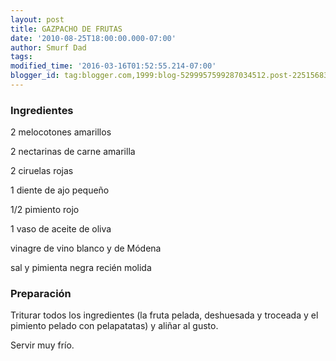 ```yaml
---
layout: post
title: GAZPACHO DE FRUTAS
date: '2010-08-25T18:00:00.000-07:00'
author: Smurf Dad
tags: 
modified_time: '2016-03-16T01:52:55.214-07:00'
blogger_id: tag:blogger.com,1999:blog-5299957599287034512.post-2251568399729174368
---
```


<h3>Ingredientes</h3>

2 melocotones amarillos

2 nectarinas de carne amarilla

2 ciruelas rojas

1 diente de ajo pequeño

1/2 pimiento rojo

1 vaso de aceite de oliva

vinagre de vino blanco y de Módena

sal y pimienta negra recién molida

<h3>Preparación</h3>

Triturar todos los ingredientes (la fruta pelada, deshuesada y troceada y el pimiento pelado con pelapatatas) y aliñar al gusto.

Servir muy frío.

